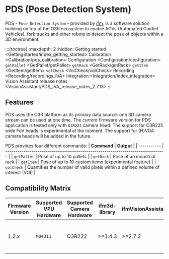 
# PDS (Pose Detection System)

PDS - `Pose Detection System` - provided by [ifm](https://www.ifm.com), is a software solution building on top of the O3R ecosystem to enable AGVs (Automated Guided Vehicles), fork trucks and other robots to detect the pose of objects within a 3D environment.

:::{toctree}
    :maxdepth: 2
    :hidden:
Getting started <GettingStarted/index_getting_started>
Calibration <Calibration/pds_calibration>
Configuration <Configuration/configuration>
`getPallet` <GetPallet/getPallet>
`getRack` <GetRack/getRack>
`getItem` <GetItem/getItem>
`volCheck` <VolCheck/volCheck>
Recording <Recording/recordings_iVA>
Integration <Integration/index_integration>
Vision Assistant release notes <VisionAssistant/PDS_iVA_release_notes_2.7.13>
:::

## Features

PDS uses the O3R platform as its primary data source: one 3D camera stream can be used at one time. The current firmware version for PDS application is tested only with `O3R222` camera head.
The support for O3R225 wide FoV heads is experimental at the moment.
The support for (H)VGA  camera heads will be added in the future.

PDS provides four different commands:
| **Command** | **Output**                                                                      |
| ----------- | ------------------------------------------------------------------------------- |
| `getPallet` | Pose of up to 10 pallets                                                        |
| `getRack`   | Pose of an industrial rack                                                      |
| `getItem`   | Pose of up to 10 custom items (experimental feature)                             |
| `volCheck`  | Quantifies the number of valid pixels within a defined volume of interest (VOI) |


## Compatibility Matrix

| Firmware Version | Supported VPU Hardware | Supported Camera Hardware | ifm3d-library | ifmVisionAssistant | Comments                                            |
| ---------------- | ---------------------- | ------------------------- | ------------- | ------------------ | --------------------------------------------------- |
| 1.2.x            | `M04311`               | O3R222                    | >=1.4.3       | >=2.7.2            | Field test only version. Do not use for production. |